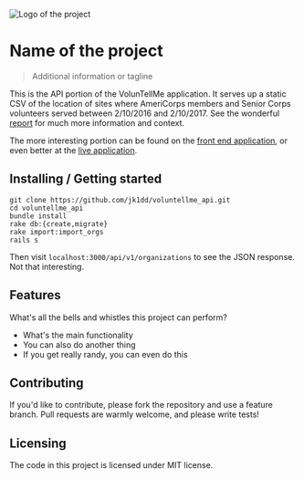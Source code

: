 ![Logo of the project](https://c3.staticflickr.com/3/2804/4328074809_0612af691b_o.jpg)

# Name of the project
> Additional information or tagline

This is the API portion of the VolunTellMe application. It serves up a static CSV of the location of sites where AmeriCorps members and Senior Corps volunteers served between 2/10/2016 and 2/10/2017. See the wonderful [report](https://data.nationalservice.gov/Grants-and-Grantees/CNCS-State-Profiles-2016-2017-National-Map-of-Prog/wy3d-x64g) for much more information and context.

The more interesting portion can be found on the [front end application](www.google.com), or even better at the [live application](www.google.com).

## Installing / Getting started

```
git clone https://github.com/jk1dd/voluntellme_api.git
cd voluntellme_api
bundle install
rake db:{create,migrate}
rake import:import_orgs
rails s
```

Then visit `localhost:3000/api/v1/organizations` to see the JSON response. Not that interesting.

## Features

What's all the bells and whistles this project can perform?
* What's the main functionality
* You can also do another thing
* If you get really randy, you can even do this

## Contributing

If you'd like to contribute, please fork the repository and use a feature
branch. Pull requests are warmly welcome, and please write tests!

## Licensing

The code in this project is licensed under MIT license.
